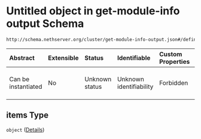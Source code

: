 # Untitled object in get-module-info output Schema

```txt
http://schema.nethserver.org/cluster/get-module-info-output.json#/definitions/module/properties/authors/items
```



| Abstract            | Extensible | Status         | Identifiable            | Custom Properties | Additional Properties | Access Restrictions | Defined In                                                                                 |
| :------------------ | :--------- | :------------- | :---------------------- | :---------------- | :-------------------- | :------------------ | :----------------------------------------------------------------------------------------- |
| Can be instantiated | No         | Unknown status | Unknown identifiability | Forbidden         | Allowed               | none                | [get-module-info-output.json*](cluster/get-module-info-output.json "open original schema") |

## items Type

`object` ([Details](get-module-info-output-definitions-module-properties-authors-items.md))
